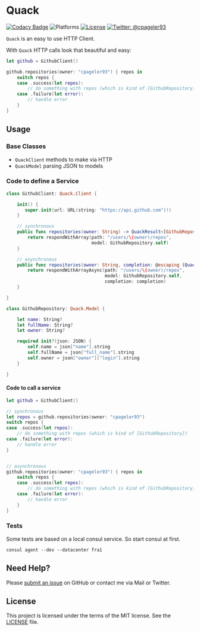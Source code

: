 # Quack

[![Codacy Badge](https://api.codacy.com/project/badge/Grade/28beba3fed654a6284a1fca5df022490)](https://www.codacy.com/app/cpageler93/Quack?utm_source=github.com&utm_medium=referral&utm_content=cpageler93/Quack&utm_campaign=badger)
![Platforms](https://img.shields.io/badge/Platforms-iOS|macOS|tvOS|watchOS|Linux-yellow.svg?style=flat)
[![License](https://img.shields.io/badge/license-MIT-green.svg?style=flat)](https://github.com/cpageler93/Quack/blob/master/LICENSE)
[![Twitter: @cpageler93](https://img.shields.io/badge/contact-@cpageler93-lightgrey.svg?style=flat)](https://twitter.com/cpageler93)


`Quack` is an easy to use HTTP Client.

With `Quack` HTTP calls look that beautiful and easy:

```swift
let github = GithubClient()

github.repositories(owner: "cpageler93") { repos in
    switch repos {
    case .success(let repos):
        // do something with repos (which is kind of [GithubRepository])
    case .failure(let error):
        // handle error
    }
}
```

## Usage

### Base Classes

- `QuackClient` methods to make via HTTP
- `QuackModel` parsing JSON to models

### Code to define a Service

```swift
class GithubClient: Quack.Client {

    init() {
       super.init(url: URL(string: "https://api.github.com")!)
    }

    // synchronous
    public func repositories(owner: String) -> QuackResult<[GithubRepository]> {
        return respondWithArray(path: "/users/\(owner)/repos",
                                model: GithubRepository.self)
    }

    // asynchronous
    public func repositories(owner: String, completion: @escaping (QuackResult<[GithubRepository]>) -> (Void)) {
        return respondWithArrayAsync(path: "/users/\(owner)/repos",
                                     model: GithubRepository.self,
                                     completion: completion)
    }

}

class GithubRepository: Quack.Model {

    let name: String?
    let fullName: String?
    let owner: String?

    required init?(json: JSON) {
        self.name = json["name"].string
        self.fullName = json["full_name"].string
        self.owner = json["owner"]["login"].string
    }

}
```

#### Code to call a service

```swift
let github = GithubClient()

// synchronous
let repos = github.repositories(owner: "cpageler93")
switch repos {
case .success(let repos):
    // do something with repos (which is kind of [GithubRepository])
case .failure(let error):
    // handle error
}


// asynchronous
github.repositories(owner: "cpageler93") { repos in
    switch repos {
    case .success(let repos):
        // do something with repos (which is kind of [GithubRepository])
    case .failure(let error):
        // handle error
    }
}

```

### Tests

Some tests are based on a local consul service. So start consul at first.

```
consul agent --dev --datacenter fra1
```

## Need Help?

Please [submit an issue](https://github.com/cpageler93/quack/issues) on GitHub or contact me via Mail or Twitter.

## License

This project is licensed under the terms of the MIT license. See the [LICENSE](LICENSE) file.

